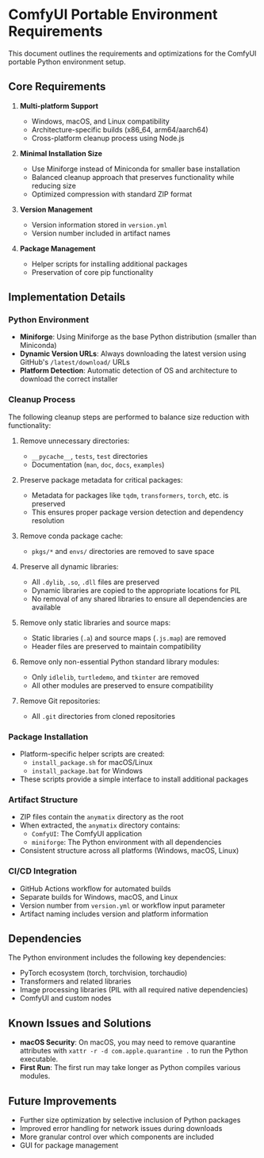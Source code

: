 # ComfyUI Portable Environment Requirements

This document outlines the requirements and optimizations for the ComfyUI portable Python environment setup.

## Core Requirements

1. **Multi-platform Support**
   - Windows, macOS, and Linux compatibility
   - Architecture-specific builds (x86_64, arm64/aarch64)
   - Cross-platform cleanup process using Node.js

2. **Minimal Installation Size**
   - Use Miniforge instead of Miniconda for smaller base installation
   - Balanced cleanup approach that preserves functionality while reducing size
   - Optimized compression with standard ZIP format

3. **Version Management**
   - Version information stored in `version.yml`
   - Version number included in artifact names

4. **Package Management**
   - Helper scripts for installing additional packages
   - Preservation of core pip functionality

## Implementation Details

### Python Environment

- **Miniforge**: Using Miniforge as the base Python distribution (smaller than Miniconda)
- **Dynamic Version URLs**: Always downloading the latest version using GitHub's `/latest/download/` URLs
- **Platform Detection**: Automatic detection of OS and architecture to download the correct installer

### Cleanup Process

The following cleanup steps are performed to balance size reduction with functionality:

1. Remove unnecessary directories:
   - `__pycache__`, `tests`, `test` directories
   - Documentation (`man`, `doc`, `docs`, `examples`)

2. Preserve package metadata for critical packages:
   - Metadata for packages like `tqdm`, `transformers`, `torch`, etc. is preserved
   - This ensures proper package version detection and dependency resolution

3. Remove conda package cache:
   - `pkgs/*` and `envs/` directories are removed to save space

4. Preserve all dynamic libraries:
   - All `.dylib`, `.so`, `.dll` files are preserved
   - Dynamic libraries are copied to the appropriate locations for PIL
   - No removal of any shared libraries to ensure all dependencies are available

5. Remove only static libraries and source maps:
   - Static libraries (`.a`) and source maps (`.js.map`) are removed
   - Header files are preserved to maintain compatibility

6. Remove only non-essential Python standard library modules:
   - Only `idlelib`, `turtledemo`, and `tkinter` are removed
   - All other modules are preserved to ensure compatibility

7. Remove Git repositories:
   - All `.git` directories from cloned repositories

### Package Installation

- Platform-specific helper scripts are created:
  - `install_package.sh` for macOS/Linux
  - `install_package.bat` for Windows
- These scripts provide a simple interface to install additional packages

### Artifact Structure

- ZIP files contain the `anymatix` directory as the root
- When extracted, the `anymatix` directory contains:
  - `ComfyUI`: The ComfyUI application
  - `miniforge`: The Python environment with all dependencies
- Consistent structure across all platforms (Windows, macOS, Linux)

### CI/CD Integration

- GitHub Actions workflow for automated builds
- Separate builds for Windows, macOS, and Linux
- Version number from `version.yml` or workflow input parameter
- Artifact naming includes version and platform information

## Dependencies

The Python environment includes the following key dependencies:

- PyTorch ecosystem (torch, torchvision, torchaudio)
- Transformers and related libraries
- Image processing libraries (PIL with all required native dependencies)
- ComfyUI and custom nodes

## Known Issues and Solutions

- **macOS Security**: On macOS, you may need to remove quarantine attributes with `xattr -r -d com.apple.quarantine .` to run the Python executable.
- **First Run**: The first run may take longer as Python compiles various modules.

## Future Improvements

- Further size optimization by selective inclusion of Python packages
- Improved error handling for network issues during downloads
- More granular control over which components are included
- GUI for package management 
